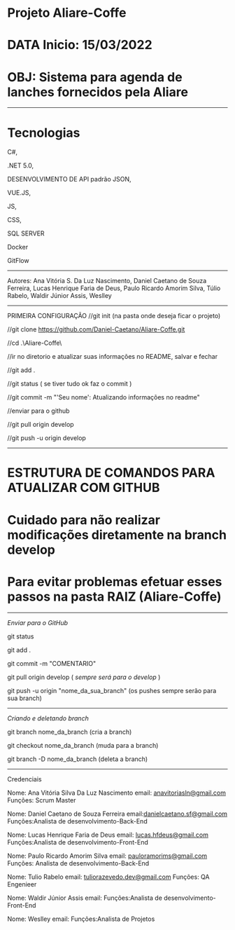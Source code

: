 # Projeto Aliare-Coffe
# DATA Inicio: 15/03/2022
# OBJ: Sistema para agenda de lanches fornecidos pela Aliare
_____________________
# Tecnologias

C#, 

.NET 5.0, 

DESENVOLVIMENTO DE API padrão JSON, 

VUE.JS,

JS, 

CSS, 

SQL SERVER

Docker

GitFlow
_____________________

Autores: Ana Vitória S. Da Luz Nascimento,
         Daniel Caetano de Souza Ferreira, 
         Lucas Henrique Faria de Deus, 
         Paulo Ricardo Amorim Silva, 
         Túlio Rabelo, 
         Waldir Júnior Assis, 
         Weslley
         
_____________________
PRIMEIRA CONFIGURAÇÃO
//git init (na pasta onde deseja ficar o projeto)

//git clone https://github.com/Daniel-Caetano/Aliare-Coffe.git

//cd .\Aliare-Coffe\

//ir no diretorio e atualizar suas informações no README, salvar e fechar

//git add .

//git status ( se tiver tudo ok faz o commit )

//git commit -m "'Seu nome': Atualizando informações no readme"

//enviar para o github

//git pull origin develop

//git push -u origin develop


_____________________
# ESTRUTURA DE COMANDOS PARA ATUALIZAR COM GITHUB
# Cuidado para não realizar modificações diretamente na branch develop
# Para evitar problemas efetuar esses passos na pasta RAIZ (Aliare-Coffe)

_____________________
*Enviar para o GitHub*

git status

git add .

git commit -m "COMENTARIO"

git pull origin develop  ( *sempre será para o develop* )

git push -u origin "nome_da_sua_branch" (os pushes sempre serão para sua branch)
____________________
*Criando e deletando branch*

git branch nome_da_branch    (cria a branch)

git checkout nome_da_branch  (muda para a branch)

git branch -D nome_da_branch  (deleta a branch)
____________________
Credenciais

Nome: Ana Vitória Silva Da Luz Nascimento
email: anavitoriasln@gmail.com
Funções: Scrum Master

Nome: Daniel Caetano de Souza Ferreira
email:danielcaetano.sf@gmail.com
Funções:Analista de desenvolvimento-Back-End

Nome: Lucas Henrique Faria de Deus
email: lucas.hfdeus@gmail.com
Funções:Analista de desenvolvimento-Front-End

Nome: Paulo Ricardo Amorim Silva
email: pauloramorims@gmail.com
Funções: Analista de desenvolvimento-Back-End

Nome: Tulio Rabelo
email: tuliorazevedo.dev@gmail.com
Funções: QA Engenieer 

Nome: Waldir Júnior Assis
email:
Funções:Analista de desenvolvimento-Front-End

Nome: Weslley
email:
Funções:Analista de Projetos
